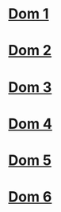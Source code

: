 # [Dom 1](./dom_1/)

# [Dom 2](https://github.com/Akshay-1201/DOM_assignments/tree/main/28th%20Jan%20JavaScript2.0(DOM%20Assignment)/DOM%20Assignments%202.0%20Batch%20copy/DOM%20Assignment%202.0%201%2C2%2C3/secondAssignmentImage#readme)

# [Dom 3](https://github.com/Akshay-1201/DOM_assignments/tree/main/28th%20Jan%20JavaScript2.0(DOM%20Assignment)/DOM%20Assignments%202.0%20Batch%20copy/DOM%20Assignment%202.0%201%2C2%2C3/thirdAssignmentImage)

# [Dom 4](https://github.com/Akshay-1201/DOM_assignments/blob/main/28th%20Jan%20JavaScript2.0(DOM%20Assignment)/DOM%20Assignments%202.0%20Batch%20copy/04_DOM%20Project/readme.md)

# [Dom 5](https://github.com/Akshay-1201/DOM_assignments/blob/main/28th%20Jan%20JavaScript2.0(DOM%20Assignment)/DOM%20Assignments%202.0%20Batch%20copy/05_DOM%20Project/readme.md)

# [Dom 6](https://github.com/Akshay-1201/DOM_assignments/blob/main/28th%20Jan%20JavaScript2.0(DOM%20Assignment)/DOM%20Assignments%202.0%20Batch%20copy/06_DOM%20Project/06_DOM%20Project/readme.md)